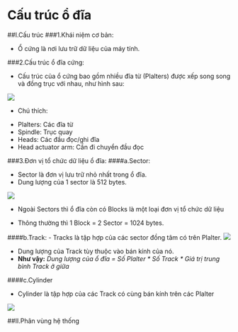 # Cấu trúc ổ đĩa
##I.Cấu trúc
###1.Khái niệm cơ bản:

- Ổ cứng là nơi lưu trữ dữ liệu của máy tính.

###2.Cấu trúc ổ đĩa cứng:

- Cấu trúc của ổ cứng bao gồm nhiều đĩa từ (Plalters) được xếp song song và đồng trục với nhau, như hình sau:

<img src="http://i.imgur.com/jAkjtyK.png">

- Chú thích:
<ul>
  <li>Plalters: Các đĩa từ</li>
  <li>Spindle: Trục quay</li>
  <li>Heads: Các đầu đọc/ghi đĩa</li>
  <li>Head actuator arm: Cần đi chuyển đầu đọc</li>
</ul>

###3.Đơn vị tổ chức dữ liệu ổ đĩa:
####a.Sector:
- Sector là đơn vị lưu trữ nhỏ nhất trong ổ đĩa.
- Dung lượng của 1 sector là 512 bytes.

<img src="http://i.imgur.com/2PyeueX.png">

- Ngoài Sectors thì ổ đĩa còn có Blocks là một loại đơn vị tổ chức dữ liệu
<ul>
  <li>Thông thường thì 1 Block = 2 Sector = 1024 bytes.</li>
</ul>
####b.Track:
- Tracks là tập hợp của các sector đồng tâm có trên Plalter.

<img src="http://i.imgur.com/vskO8IM.png">

- Dung lượng của Track tùy thuộc vào bán kính của nó.
- **Như vậy:**
*Dung lượng của ổ đĩa = Số Plalter * Số Track * Giá trị trung bình Track ở giữa*

####c.Cylinder
- Cylinder là tập hợp của các Track có cùng bán kính trên các Plalter

<img src="http://i.imgur.com/Dy4qSGd.png">

##II.Phân vùng hệ thống
